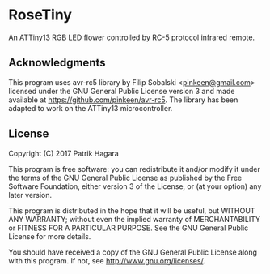 RoseTiny
========

An ATTiny13 RGB LED flower controlled by RC-5 protocol infrared remote.


Acknowledgments
---------------

This program uses avr-rc5 library by Filip Sobalski <<pinkeen@gmail.com>> licensed under the GNU General Public License version 3 and made available at <https://github.com/pinkeen/avr-rc5>. The library has been adapted to work on the ATTiny13 microcontroller.


License
-------

Copyright (C) 2017 Patrik Hagara

This program is free software: you can redistribute it and/or modify it under the terms of the GNU General Public License as published by the Free Software Foundation, either version 3 of the License, or (at your option) any later version.

This program is distributed in the hope that it will be useful, but WITHOUT ANY WARRANTY; without even the implied warranty of MERCHANTABILITY or FITNESS FOR A PARTICULAR PURPOSE. See the GNU General Public License for more details.

You should have received a copy of the GNU General Public License along with this program. If not, see http://www.gnu.org/licenses/.
